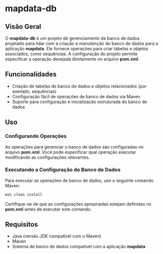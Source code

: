 # mapdata-db

## Visão Geral
O **mapdata-db** é um projeto de gerenciamento de banco de dados projetado para lidar com a criação e manutenção do banco de dados para a aplicação **mapdata**. Ele fornece operações para criar tabelas e objetos associados, como sequências. A configuração do projeto permite especificar a operação desejada diretamente no arquivo **pom.xml**.

## Funcionalidades
- Criação de tabelas de banco de dados e objetos relacionados (por exemplo, sequências)
- Configuração fácil de operações de banco de dados via Maven
- Suporte para configuração e inicialização estruturada do banco de dados

## Uso
### Configurando Operações
As operações para gerenciar o banco de dados são configuradas no arquivo **pom.xml**. Você pode especificar qual operação executar modificando as configurações relevantes.

### Executando a Configuração do Banco de Dados
Para executar as operações de banco de dados, use o seguinte comando Maven:
```sh
mvn clean install
```
Certifique-se de que as configurações apropriadas estejam definidas no **pom.xml** antes de executar este comando.

## Requisitos
- Java (versão JDK compatível com o Maven)
- Maven
- Sistema de banco de dados compatível com a aplicação **mapdata**